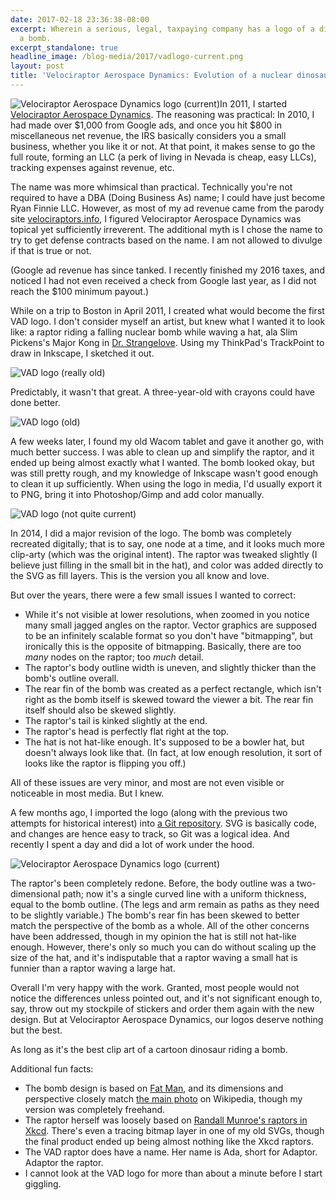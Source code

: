 ```yaml
---
date: 2017-02-18 23:36:38-08:00
excerpt: Wherein a serious, legal, taxpaying company has a logo of a dinosaur riding
  a bomb.
excerpt_standalone: true
headline_image: /blog-media/2017/vadlogo-current.png
layout: post
title: 'Velociraptor Aerospace Dynamics: Evolution of a nuclear dinosaur logo'
---
```

<img src="{{ site.url }}{{ site.baseurl }}/blog-media/2017/vadlogo-current.png" alt="Velociraptor Aerospace Dynamics logo (current)" class="img-responsive img-md pull-right">In 2011, I started [Velociraptor Aerospace Dynamics](https://vad.solutions/).
The reasoning was practical: In 2010, I had made over $1,000 from Google ads, and once you hit $800 in miscellaneous net revenue, the IRS basically considers you a small business, whether you like it or not.
At that point, it makes sense to go the full route, forming an LLC (a perk of living in Nevada is cheap, easy LLCs), tracking expenses against revenue, etc.

The name was more whimsical than practical.
Technically you're not required to have a DBA (Doing Business As) name; I could have just become Ryan Finnie LLC.
However, as most of my ad revenue came from the parody site [velociraptors.info](http://www.velociraptors.info/), I figured Velociraptor Aerospace Dynamics was topical yet sufficiently irreverent.
The additional myth is I chose the name to try to get defense contracts based on the name.
I am not allowed to divulge if that is true or not.

(Google ad revenue has since tanked.  I recently finished my 2016 taxes, and noticed I had not even received a check from Google last year, as I did not reach the $100 minimum payout.)

While on a trip to Boston in April 2011, I created what would become the first VAD logo.
I don't consider myself an artist, but knew what I wanted it to look like: a raptor riding a falling nuclear bomb while waving a hat, ala Slim Pickens's Major Kong in [Dr. Strangelove](https://en.wikipedia.org/wiki/Dr._Strangelove).
Using my ThinkPad's TrackPoint to draw in Inkscape, I sketched it out.

<img src="{{ site.url }}{{ site.baseurl }}/blog-media/2017/vadlogo-reallyold.png" alt="VAD logo (really old)" class="img-responsive img-md">

Predictably, it wasn't that great.
A three-year-old with crayons could have done better.

<img src="{{ site.url }}{{ site.baseurl }}/blog-media/2017/vadlogo-old.png" alt="VAD logo (old)" class="img-responsive img-md">

A few weeks later, I found my old Wacom tablet and gave it another go, with much better success.
I was able to clean up and simplify the raptor, and it ended up being almost exactly what I wanted.
The bomb looked okay, but was still pretty rough, and my knowledge of Inkscape wasn't good enough to clean it up sufficiently.
When using the logo in media, I'd usually export it to PNG, bring it into Photoshop/Gimp and add color manually.

<img src="{{ site.url }}{{ site.baseurl }}/blog-media/2017/vadlogo-notquitecurrent.png" alt="VAD logo (not quite current)" class="img-responsive img-md">

In 2014, I did a major revision of the logo.
The bomb was completely recreated digitally; that is to say, one node at a time, and it looks much more clip-arty (which was the original intent).
The raptor was tweaked slightly (I believe just filling in the small bit in the hat), and color was added directly to the SVG as fill layers.
This is the version you all know and love.

But over the years, there were a few small issues I wanted to correct:

* While it's not visible at lower resolutions, when zoomed in you notice many small jagged angles on the raptor.  Vector graphics are supposed to be an infinitely scalable format so you don't have "bitmapping", but ironically this is the opposite of bitmapping.  Basically, there are too *many* nodes on the raptor; too *much* detail.
* The raptor's body outline width is uneven, and slightly thicker than the bomb's outline overall.
* The rear fin of the bomb was created as a perfect rectangle, which isn't right as the bomb itself is skewed toward the viewer a bit.  The rear fin itself should also be skewed slightly.
* The raptor's tail is kinked slightly at the end.
* The raptor's head is perfectly flat right at the top.
* The hat is not hat-like enough.  It's supposed to be a bowler hat, but doesn't always look like that.  (In fact, at low enough resolution, it sort of looks like the raptor is flipping you off.)

All of these issues are very minor, and most are not even visible or noticeable in most media.
But I knew.

A few months ago, I imported the logo (along with the previous two attempts for historical interest) into [a Git repository](https://github.com/rfinnie/vad-assets).
SVG is basically code, and changes are hence easy to track, so Git was a logical idea.
And recently I spent a day and did a lot of work under the hood.

<img src="{{ site.url }}{{ site.baseurl }}/blog-media/2017/vadlogo-current.png" alt="Velociraptor Aerospace Dynamics logo (current)" class="img-responsive img-md">

The raptor's been completely redone.
Before, the body outline was a two-dimensional path; now it's a single curved line with a uniform thickness, equal to the bomb outline.
(The legs and arm remain as paths as they need to be slightly variable.)  The bomb's rear fin has been skewed to better match the perspective of the bomb as a whole.
All of the other concerns have been addressed, though in my opinion the hat is still not hat-like enough.
However, there's only so much you can do without scaling up the size of the hat, and it's indisputable that a raptor waving a small hat is funnier than a raptor waving a large hat.

Overall I'm very happy with the work.
Granted, most people would not notice the differences unless pointed out, and it's not significant enough to, say, throw out my stockpile of stickers and order them again with the new design.
But at Velociraptor Aerospace Dynamics, our logos deserve nothing but the best.

As long as it's the best clip art of a cartoon dinosaur riding a bomb.

Additional fun facts:

* The bomb design is based on [Fat Man](https://en.wikipedia.org/wiki/Fat_Man), and its dimensions and perspective closely match [the main photo](https://commons.wikimedia.org/wiki/File:Fat_man.jpg) on Wikipedia, though my version was completely freehand.
* The raptor herself was loosely based on [Randall Munroe's raptors in Xkcd](https://xkcd.com/135/).  There's even a tracing bitmap layer in one of my old SVGs, though the final product ended up being almost nothing like the Xkcd raptors.
* The VAD raptor does have a name.  Her name is Ada, short for Adaptor.  Adaptor the raptor.
* I cannot look at the VAD logo for more than about a minute before I start giggling.
